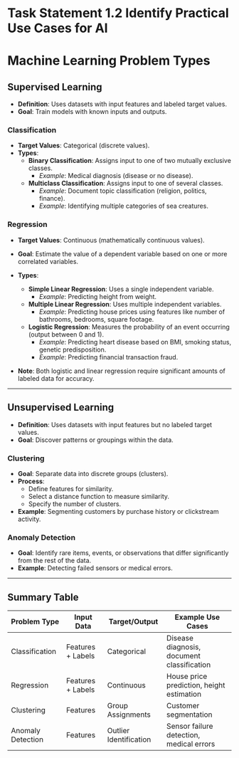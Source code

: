 # Task Statement 1.2 Identify Practical Use Cases for AI

# Machine Learning Problem Types

## Supervised Learning

- **Definition**: Uses datasets with input features and labeled target values.
- **Goal**: Train models with known inputs and outputs.

### Classification

- **Target Values**: Categorical (discrete values).
- **Types**:
  - **Binary Classification**: Assigns input to one of two mutually exclusive classes.
    - *Example*: Medical diagnosis (disease or no disease).
  - **Multiclass Classification**: Assigns input to one of several classes.
    - *Example*: Document topic classification (religion, politics, finance).
    - *Example*: Identifying multiple categories of sea creatures.

### Regression

- **Target Values**: Continuous (mathematically continuous values).
- **Goal**: Estimate the value of a dependent variable based on one or more correlated variables.
- **Types**:
  - **Simple Linear Regression**: Uses a single independent variable.
    - *Example*: Predicting height from weight.
  - **Multiple Linear Regression**: Uses multiple independent variables.
    - *Example*: Predicting house prices using features like number of bathrooms, bedrooms, square footage.
  - **Logistic Regression**: Measures the probability of an event occurring (output between 0 and 1).
    - *Example*: Predicting heart disease based on BMI, smoking status, genetic predisposition.
    - *Example*: Predicting financial transaction fraud.

- **Note**: Both logistic and linear regression require significant amounts of labeled data for accuracy.

---

## Unsupervised Learning

- **Definition**: Uses datasets with input features but no labeled target values.
- **Goal**: Discover patterns or groupings within the data.

### Clustering

- **Goal**: Separate data into discrete groups (clusters).
- **Process**:
  - Define features for similarity.
  - Select a distance function to measure similarity.
  - Specify the number of clusters.
- **Example**: Segmenting customers by purchase history or clickstream activity.

### Anomaly Detection

- **Goal**: Identify rare items, events, or observations that differ significantly from the rest of the data.
- **Example**: Detecting failed sensors or medical errors.

---

## Summary Table

| Problem Type      | Input Data         | Target/Output           | Example Use Cases                              |
|-------------------|-------------------|-------------------------|-----------------------------------------------|
| Classification    | Features + Labels | Categorical             | Disease diagnosis, document classification    |
| Regression        | Features + Labels | Continuous              | House price prediction, height estimation      |
| Clustering        | Features          | Group Assignments       | Customer segmentation                         |
| Anomaly Detection | Features          | Outlier Identification  | Sensor failure detection, medical errors       |